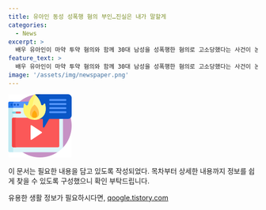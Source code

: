 ```yaml
---
title: 유아인 동성 성폭행 혐의 부인…진실은 내가 말할게
categories:
  - News
excerpt: >
  배우 유아인이 마약 투약 혐의와 함께 30대 남성을 성폭행한 혐의로 고소당했다는 사건이 논란이 되고 있다. 유씨는 이를 부인하고 있으며, 경찰은 고소 조사를 진행 중이다. 유씨는 이미 의료용 프로폴 등을 상습 투약한 혐의로 재판을 받고 있으며, 최근에는 징역 4년을 구형받기도 했다. 현재 유씨 측은 고소 내용을 반박하고 있으며, 사건의 진실 규명이 계속되고 있다.
feature_text: >
  배우 유아인이 마약 투약 혐의와 함께 30대 남성을 성폭행한 혐의로 고소당했다는 사건이 논란이 되고 있다. 유씨는 이를 부인하고 있으며, 경찰은 고소 조사를 진행 중이다. 유씨는 이미 의료용 프로폴 등을 상습 투약한 혐의로 재판을 받고 있으며, 최근에는 징역 4년을 구형받기도 했다. 현재 유씨 측은 고소 내용을 반박하고 있으며, 사건의 진실 규명이 계속되고 있다.
image: '/assets/img/newspaper.png'
---
```


<p><img src="/assets/img/news.png" alt="rentncar 속보" /></p>

<p>이 문서는 필요한 내용을 담고 있도록 작성되었다. 목차부터 상세한 내용까지 정보를 쉽게 찾을 수 있도록 구성했으니 확인 부탁드립니다.</p>
유용한 생활 정보가 필요하시다면, <a href="https://qoogle.tistory.com" rel="dofollow">qoogle.tistory.com</a>


